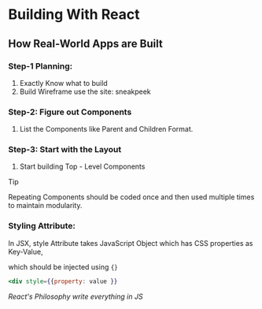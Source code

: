 # Building With React

## How Real-World Apps are Built

### Step-1 Planning:

1. Exactly Know what to build 
2. Build Wireframe use the site: sneakpeek  

### Step-2: Figure out Components

1. List the Components like Parent and Children Format.

### Step-3: Start with the Layout

1. Start building Top - Level Components

> [!TIP]
>
>   Repeating Components should be coded once and then used multiple times to maintain modularity.

### Styling Attribute:

In JSX, style Attribute takes JavaScript Object which has CSS properties as Key-Value,

which should be injected using `{}`

```jsx
<div style={{property: value }}
```

*React's Philosophy write everything in JS*